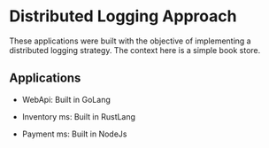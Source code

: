 # Distributed Logging Approach

These applications were built with the objective of implementing a distributed logging strategy. The context here is a simple book store.

## Applications

- WebApi: Built in GoLang

- Inventory ms: Built in RustLang

- Payment ms: Built in NodeJs

